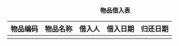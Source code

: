 <center><b>物品借入表</b></center>

| 物品编码 | 物品名称 | 借入人 | 借入日期 | 归还日期 |
| -------- | -------- | ------ | -------- | -------- |
|          |          |        |          |          |

